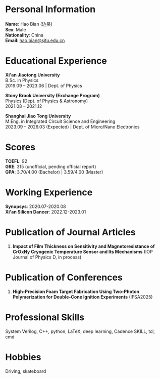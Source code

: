 # Personal Information

**Name**: Hao Bian (边昊)  
**Sex**: Male  
**Nationality**: China  
**Email**: hao.bian@sjtu.edu.cn  

# Educational Experience

**Xi'an Jiaotong University**  
B.Sc. in Physics  
2019.09 – 2023.06 | Dept. of Physics  

**Stony Brook University (Exchange Program)**  
Physics (Dept. of Physics & Astronomy)  
2021.08 – 2021.12  

**Shanghai Jiao Tong University**  
M.Eng. in Integrated Circuit Science and Engineering  
2023.09 – 2026.03 (Expected) | Dept. of Micro/Nano Electronics  

# Scores

**TOEFL**: 92  
**GRE**: 315 (unofficial, pending official report)  
**GPA**: 3.70/4.00 (Bachelor) | 3.59/4.00 (Master)  

# Working Experience

**Synopsys**: 2020.07-2020.08  
**Xi'an Silicon Dancer**: 2022.12-2023.01  

# Publication of Journal Articles

1. **Impact of Film Thickness on Sensitivity and Magnetoresistance of CrOxNy Cryogenic Temperature Sensor and Its Mechanisms** (IOP Journal of Physics D, in process)  

# Publication of Conferences

1. **High-Precision Foam Target Fabrication Using Two-Photon Polymerization for Double-Cone Ignition Experiments** (IFSA2025)  

# Professional Skills

System Verilog, C++, python, LaTeX, deep learning, Cadence SKILL, tcl, cmd  

# Hobbies

Driving, skateboard  

